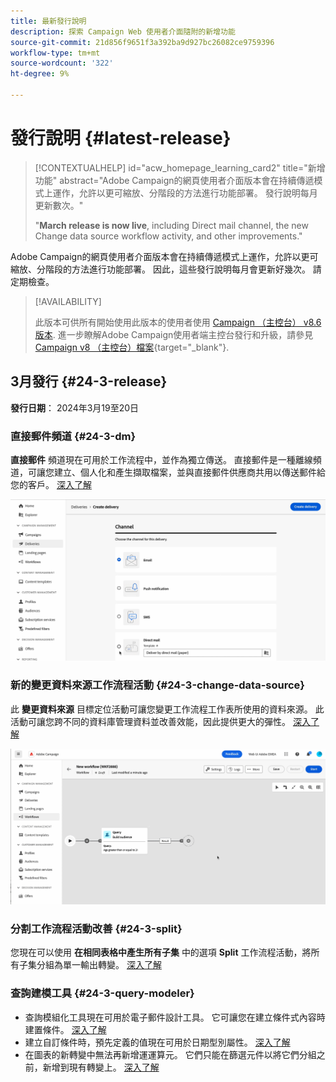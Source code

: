 ```yaml
---
title: 最新發行說明
description: 探索 Campaign Web 使用者介面隨附的新增功能
source-git-commit: 21d856f9651f3a392ba9d927bc26082ce9759396
workflow-type: tm+mt
source-wordcount: '322'
ht-degree: 9%

---
```


# 發行說明 {#latest-release}


>[!CONTEXTUALHELP]
>id="acw_homepage_learning_card2"
>title="新增功能"
>abstract="Adobe Campaign的網頁使用者介面版本會在持續傳遞模式上運作，允許以更可縮放、分階段的方法進行功能部署。 發行說明每月更新數次。"
>
>"**March release is now live**, including Direct mail channel, the new Change data source workflow activity, and other improvements."


<!--Last update: **March 19, 2024**-->

Adobe Campaign的網頁使用者介面版本會在持續傳遞模式上運作，允許以更可縮放、分階段的方法進行功能部署。 因此，這些發行說明每月會更新好幾次。 請定期檢查。

>[!AVAILABILITY]
>
>此版本可供所有開始使用此版本的使用者使用 [Campaign （主控台） v8.6版本](https://experienceleague.adobe.com/docs/campaign/campaign-v8/releases/release-notes.html?lang=zh-Hant). 進一步瞭解Adobe Campaign使用者端主控台發行和升級，請參見 [Campaign v8 （主控台）檔案](https://experienceleague.adobe.com/docs/campaign/campaign-v8/releases/upgrades.html?lang=zh-Hant){target="_blank"}.

## 3月發行 {#24-3-release}

**發行日期**： 2024年3月19至20日

### 直接郵件頻道 {#24-3-dm}

**直接郵件** 頻道現在可用於工作流程中，並作為獨立傳送。 直接郵件是一種離線頻道，可讓您建立、個人化和產生擷取檔案，並與直接郵件供應商共用以傳送郵件給您的客戶。 [深入了解](../direct-mail/gs-direct-mail.md)

![](../assets/do-not-localize/direct-mail.gif)

### 新的變更資料來源工作流程活動 {#24-3-change-data-source}

此 **變更資料來源** 目標定位活動可讓您變更工作流程工作表所使用的資料來源。 此活動可讓您跨不同的資料庫管理資料並改善效能，因此提供更大的彈性。 [深入了解](../workflows/activities/change-data-source.md)

![](../assets/do-not-localize/change-data-source.gif)

### 分割工作流程活動改善 {#24-3-split}

您現在可以使用 **在相同表格中產生所有子集** 中的選項 **Split** 工作流程活動，將所有子集分組為單一輸出轉變。 [深入了解](../workflows/activities/split.md)

### 查詢建模工具 {#24-3-query-modeler}

* 查詢模組化工具現在可用於電子郵件設計工具。 它可讓您在建立條件式內容時建置條件。 [深入了解](../personalization/conditions.md)
* 建立自訂條件時，預先定義的值現在可用於日期型別屬性。 [深入了解](../query/build-query.md)
* 在圖表的新轉變中無法再新增運運算元。 它們只能在篩選元件以將它們分組之前，新增到現有轉變上。 [深入了解](../query/build-query.md)
